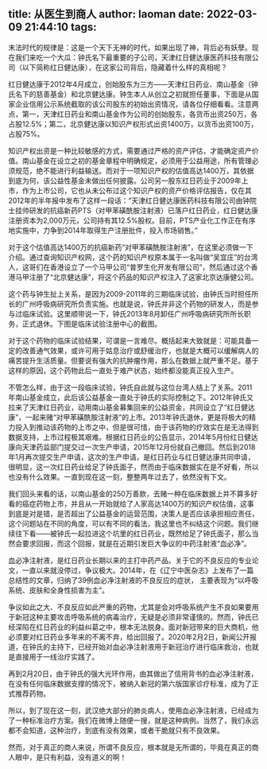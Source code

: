 title: 从医生到商人
author: laoman
date: 2022-03-09 21:44:10
tags:
---
末法时代的规律是：这是一个天下无神的时代，如果出现了神，背后必有妖孽。现在我们来吃一个大瓜：钟氏名下最重要的子公司，天津红日健达康医药科技有限公司（以下简称红日健达康），在这家公司背后，隐藏着什么样的真相呢？


红日健达康于2012年4月成立，创始股东为三方——天津红日药业、南山基金（钟氏名下的慈善基金）和北京健达康。钟生本人从创立之初就担任董事，下面是从国家企业信用公示系统截取的该公司股东的初始出资情况，请各位仔细看看。注意两点，第一，天津红日药业和南山基金作为公司的创始股东，各货币出资250万，各占股12.5%；第二，北京健达康以知识产权形式出资1400万，以货币出资100万，占股75%。







知识产权出资是一种比较敏感的方式，需要通过严格的资产评估，才能确定资产价值。南山基金在设立之初的基金章程中明确规定，必须用于公益用途，所有管理必须规范，绝不能进行利益输送。而对于一项知识产权的估值高达1400万，其依据到底为何，该公益性基金未做出任何披露。公司另一股东红日药业于2009年上市，作为上市公司，它也从未公布过这个知识产权的资产价格评估报告，仅在其2012年的半年报中发布了这样一段话：“天津红日健达康医药科技有限公司由钟院士挂帅研发的抗癌新药PTS（对甲苯磺酰胺注射液）已落户红日药业，红日健达康注册资本为2,000万元，公司持有其12.5%股权。目前，PTS产业化工作正在有序地实施中，力争到2014年取得生产注册批件，投入市场销售。”



对于这个估值高达1400万的抗癌新药“对甲苯磺酰胺注射液”，在这里必须做一下介绍。通过查询知识产权网，这个药的知识产权原本属于一名叫做“吴宜庄”的台湾人，这哥们在香港设立了一个马甲公司“普罗生化开发有限公司”，然后通过这个香港马甲注册了“北京健达康”，将这个药品的知识产权注入了这家北京达康健公司。



这个药与钟生扯上关系，是因为2009-2011年的三期临床试验，由钟氏当时担任所长的广州呼吸病研究所负责实施。也就是说，钟氏并非这个药物的研发人，而是参与过临床试验。这里顺带说一下，钟氏2013年8月卸任广州呼吸病研究所所长职务，正式退休。下图是临床试验注册中心的截图。









对于这个药物的临床试验结果，可谓是一言难尽。概括起来大致就是：可能具备一定的改善通气效果，或许可用于姑息治疗或舒缓治疗，也就是大概可以缓解病人的痛苦提升生活质量。但要说有强大的抗肿瘤作用，那么在数据上就严重不足。基于这样的原因，这个药物此后一直处于难产状态，始终都没能真正投入生产。



不管怎么样，由于这一段临床试验，钟氏自此就与这位台湾人结上了关系。2011年南山基金成立，此后该公益基金一直处于钟氏的实际控制之下。2012年钟氏又拉来了天津红日药业，动用南山基金募集回来的公益资金，共同设立了“红日健达康”，一起来赌“对甲苯磺酰胺注射液”的上市。2013年钟氏退休，更是将极大的精力投入到推动该药物的上市之中，但是很可惜，由于该药物的疗效实在是无法得到数据支持，上市过程极其艰难。根据红日药业的公告显示，2014年5月份红日健达康向天津药监部门提交过一次生产申请，2015年12月份就自己撤回。然后到2018年1月再次提交生产申请，这次的生产申请，是红日药业与红日健达康共同申请，很明显，这一次红日药业给足了钟氏面子，然而由于临床数据实在是不好看，所以也没有什么效果。一直到现在这一刻，整整两年过去了，依然没有下文。



我们回头来看的话，以南山基金的250万善款，去赌一种在临床数据上并不算多好看的癌症药物上市，并且从一开始就给了人家高达1400万的知识产权估值，这事到底是对是错，是否超出了公益基金的运营范围，决策人是否应该承担相应责任，这个问题站在不同的角度，可以有不同的看法，我这里也不纠结这个问题。我们继续往下看——被钟氏一起拉进这个坑里的红日药业，既然给足了钟氏面子，那么当然会要求回报，而这个回报，就是在近期引发巨大争议的中药注射液“血必净”。



血必净注射液，是红日药业长期以来的主打中药产品。关于它的不良反应的专业论文，一直以来就没停过，争议极大。2014年，在《辽宁中医杂志》上发布了一篇总结性的文章，归纳了39例血必净注射液的不良反应的症状， 主要表现为“以呼吸系统、皮肤和全身性损害为主”。







争议如此之大、不良反应如此严重的药物，尤其是会对呼吸系统产生不良如果要用于新冠这种主要攻击呼吸系统的病毒治疗，无疑是必须非常谨慎的。然而，钟氏已经深陷在红日药业的利益纠葛之中，根本无法脱身。面对新冠带来的巨大商机，他必须要对红日药业多年来的不离不弃，给出回报了。2020年2月2日，新闻公开报道，在钟氏的主持下，已经开始对血必净注射液用于新冠治疗进行临床救治，也就是直接用于一线治疗实践了。







再到2月20日，由于钟氏的强大光环作用，由其做出了信用背书的血必净注射液，在没有任何临床数据支撑的情况下，被纳入新冠的第六版国家诊疗标准，成为了正式推荐药物。







所以，到了现在这一刻，武汉绝大部分的肺炎病人，使用血必净注射液，已经成为了一种标准治疗方案。我们在微博上随便一搜，就是这种病例。当然了，我们永远都不会知道，这种治疗，到底有没有效果，或者干脆就只有不良效果。







然而，对于真正的商人来说，所谓不良反应，根本就是无所谓的，毕竟在真正的商人眼中，是只有利益，没有道义的啊！
